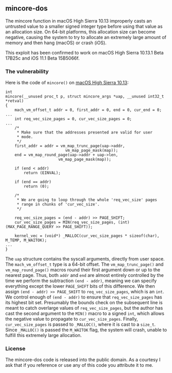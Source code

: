 ## mincore-dos

<!-- Brandon Azad -->

The mincore function in macOS High Sierra 10.13 improperly casts an untrusted value to a smaller
signed integer type before using that value as an allocation size. On 64-bit platforms, this
allocation size can become negative, causing the system to try to allocate an extremely large
amount of memory and then hang (macOS) or crash (iOS).

This exploit has been confirmed to work on macOS High Sierra 10.13.1 Beta 17B25c and iOS 11.1 Beta
15B5066f.

### The vulnerability

Here is the code of `mincore()` on [macOS High Sierra 10.13][mincore source]:

[mincore source]: https://opensource.apple.com/source/xnu/xnu-4570.1.46/bsd/kern/kern_mman.c.auto.html

	int
	mincore(__unused proc_t p, struct mincore_args *uap, __unused int32_t *retval)
	{
		mach_vm_offset_t addr = 0, first_addr = 0, end = 0, cur_end = 0;
	...
		int req_vec_size_pages = 0, cur_vec_size_pages = 0;
	...
		/*
		 * Make sure that the addresses presented are valid for user
		 * mode.
		 */
		first_addr = addr = vm_map_trunc_page(uap->addr,
						      vm_map_page_mask(map));
		end = vm_map_round_page(uap->addr + uap->len,
					       vm_map_page_mask(map));
	
		if (end < addr)
			return (EINVAL);
	
		if (end == addr)
			return (0);
	
		/*
		 * We are going to loop through the whole 'req_vec_size' pages
		 * range in chunks of 'cur_vec_size'.
		 */
	
		req_vec_size_pages = (end - addr) >> PAGE_SHIFT;
		cur_vec_size_pages = MIN(req_vec_size_pages, (int)(MAX_PAGE_RANGE_QUERY >> PAGE_SHIFT));
	
		kernel_vec = (void*) _MALLOC(cur_vec_size_pages * sizeof(char), M_TEMP, M_WAITOK);
	...
	}

The `uap` structure contains the syscall arguments, directly from user space. The
`mach_vm_offset_t` type is a 64-bit offset. The `vm_map_trunc_page()` and `vm_map_round_page()`
macros round their first argument down or up to the nearest page. Thus, both `addr` and `end` are
almost entirely controlled by the time we perform the subtraction `(end - addr)`, meaning we can
specify everything except the lower `PAGE_SHIFT` bits of this difference. We then assign `(end -
addr) >> PAGE_SHIFT` to `req_vec_size_pages`, which is an `int`. We control enough of `(end -
addr)` to ensure that `req_vec_size_pages` has its highest bit set. Presumably the bounds check on
the subsequent line is meant to catch overlarge values of `req_vec_size_pages`, but the author has
cast the second argument to the `MIN()` macro to a signed `int`, which allows the negative value to
propagate to `cur_vec_size_pages`. Finally, `cur_vec_size_pages` is passed to `_MALLOC()`, where it
is cast to a `size_t`. Since `_MALLOC()` is passed the `M_WAITOK` flag, the system will crash,
unable to fulfill this extremely large allocation.

### License

The mincore-dos code is released into the public domain. As a courtesy I ask that if you reference
or use any of this code you attribute it to me.
